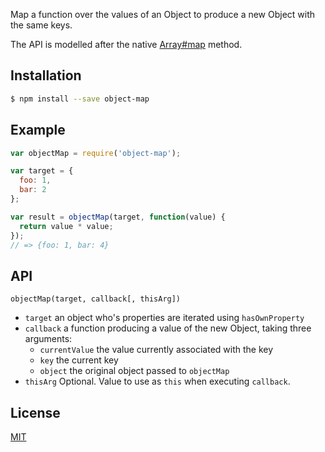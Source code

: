 Map a function over the values of an Object to produce a new Object with the same keys.

The API is modelled after the native [Array#map](https://developer.mozilla.org/en/docs/Web/JavaScript/Reference/Global_Objects/Array/map) method.

## Installation
```bash
$ npm install --save object-map
```

## Example
```js
var objectMap = require('object-map');

var target = {
  foo: 1,
  bar: 2
};

var result = objectMap(target, function(value) {
  return value * value;
});
// => {foo: 1, bar: 4}
```

## API

`objectMap(target, callback[, thisArg])`

- `target` an object who's properties are iterated using `hasOwnProperty`
- `callback` a function producing a value of the new Object, taking three arguments:
  - `currentValue` the value currently associated with the key
  - `key` the current key
  - `object` the original object passed to `objectMap`
- `thisArg` Optional. Value to use as `this` when executing `callback`.

## License
[MIT](https://tldrlegal.com/license/mit-license)
